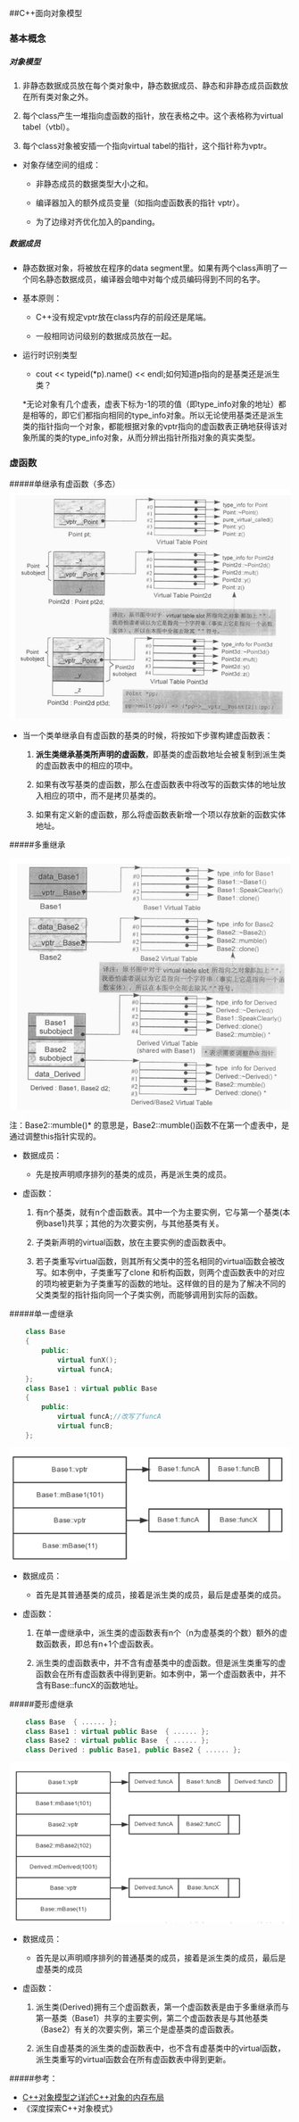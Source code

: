 ##C++面向对象模型

### 基本概念

##### 对象模型
1. 非静态数据成员放在每个类对象中，静态数据成员、静态和非静态成员函数放在所有类对象之外。

2. 每个class产生一堆指向虚函数的指针，放在表格之中。这个表格称为virtual tabel（vtbl）。

3. 每个class对象被安插一个指向virtual tabel的指针，这个指针称为vptr。

* 对象存储空间的组成：

    * 非静态成员的数据类型大小之和。

    * 编译器加入的额外成员变量（如指向虚函数表的指针 vptr）。

    * 为了边缘对齐优化加入的panding。


##### 数据成员

* 静态数据对象，将被放在程序的data segment里。如果有两个class声明了一个同名静态数据成员，编译器会暗中对每个成员编码得到不同的名字。

* 基本原则：
    * C++没有规定vptr放在class内存的前段还是尾端。

    * 一般相同访问级别的数据成员放在一起。

* 运行时识别类型

	* cout << typeid(*p).name() << endl;如何知道p指向的是基类还是派生类？
	
	*无论对象有几个虚表，虚表下标为-1的项的值（即type_info对象的地址）都是相等的，即它们都指向相同的type_info对象。所以无论使用基类还是派生类的指针指向一个对象，都能根据对象的vptr指向的虚函数表正确地获得该对象所属的类的type_info对象，从而分辨出指针所指对象的真实类型。


### 虚函数


#####单继承有虚函数（多态）
![](./pic/func单继承.png)

* 当一个类单继承自有虚函数的基类的时候，将按如下步骤构建虚函数表：

	1. **派生类继承基类所声明的虚函数**，即基类的虚函数地址会被复制到派生类的虚函数表中的相应的项中。

	2. 如果有改写基类的虚函数，那么在虚函数表中将改写的函数实体的地址放入相应的项中，而不是拷贝基类的。

	3. 如果有定义新的虚函数，那么将虚函数表新增一个项以存放新的函数实体地址。


#####多重继承

![](./pic/func多继承.png)

注：Base2::mumble()* 的意思是，Base2::mumble()函数不在第一个虚表中，是通过调整this指针实现的。

* 数据成员：

	* 先是按声明顺序排列的基类的成员，再是派生类的成员。

* 虚函数：

	1. 有n个基类，就有n个虚函数表。其中一个为主要实例，它与第一个基类(本例base1)共享；其他的为次要实例，与其他基类有关。

	2. 子类新声明的virtual函数，放在主要实例的虚函数表中。

	3. 若子类重写virtual函数，则其所有父类中的签名相同的virtual函数会被改写。如本例中，子类重写了clone 和析构函数，则两个虚函数表中的对应的项均被更新为子类重写的函数的地址。这样做的目的是为了解决不同的父类类型的指针指向同一个子类实例，而能够调用到实际的函数。

#####单一虚继承

```cpp
	class Base
    {
    	public: 
        	virtual funX();
            virtual funcA; 
    };
	class Base1 : virtual public Base
    {
    	public:
        	virtual funcA;//改写了funcA
        	virtual funcB;
    };
```

![](./pic/func单一虚继承.png)

* 数据成员：

	- 首先是其普通基类的成员，接着是派生类的成员，最后是虚基类的成员。

* 虚函数：

	1. 在单一虚继承中，派生类的虚函数表有n个（n为虚基类的个数）额外的虚数函数表，即总有n+1个虚函数表。

	2. 派生类的虚函数表中，并不含有虚基类中的虚函数。但是派生类重写的虚函数会在所有虚函数表中得到更新。如本例中，第一个虚函数表中，并不含有Base::funcX的函数地址。

#####菱形虚继承
```cpp
    class Base  { ...... };   
    class Base1 : virtual public Base  { ...... };  
    class Base2 : virtual public Base  { ...... };  
    class Derived : public Base1, public Base2 { ...... };  
```

![](./pic/func菱形虚继承.png)

* 数据成员：

	- 首先是以声明顺序排列的普通基类的成员，接着是派生类的成员，最后是虚基类的成员

* 虚函数：

	1. 派生类(Derived)拥有三个虚函数表，第一个虚函数表是由于多重继承而与第一基类（Base1）共享的主要实例，第二个虚函数表是与其他基类（Base2）有关的次要实例，第三个是虚基类的虚函数表。

	2. 派生自虚基类的派生类的虚函数表中，也不含有虚基类中的virtual函数，派生类重写的virtual函数会在所有虚函数表中得到更新。





#####参考：
* [C++对象模型之详述C++对象的内存布局](http://blog.csdn.net/ljianhui/article/details/46408645)
* 《深度探索C++对象模式》











